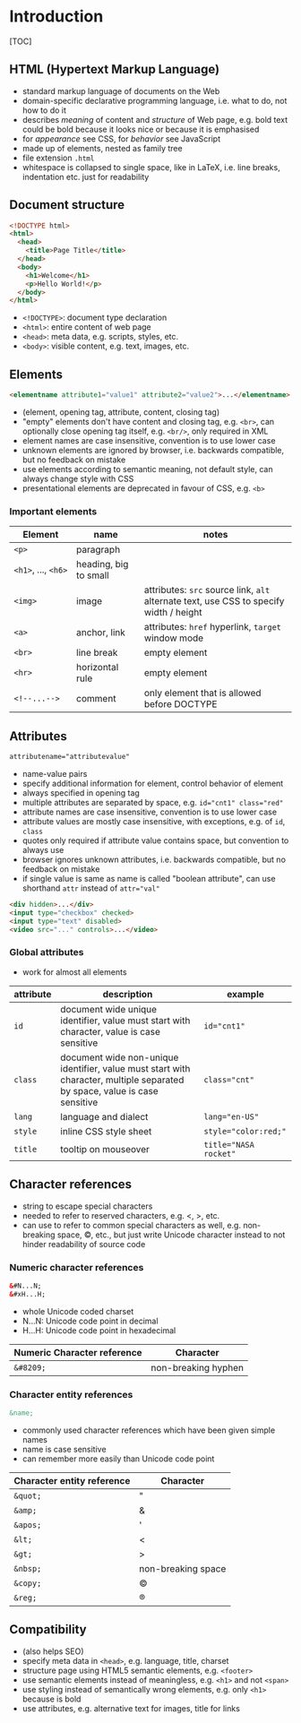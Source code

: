 # Introduction

[TOC]

## HTML (Hypertext Markup Language)

- standard markup language of documents on the Web
- domain-specific declarative programming language, i.e. what to do, not how to do it
- describes _meaning_ of content and _structure_ of Web page, e.g. bold text could be bold because it looks nice or because it is emphasised
- for _appearance_ see CSS, for _behavior_ see JavaScript
- made up of elements, nested as family tree
- file extension `.html`
- whitespace is collapsed to single space, like in LaTeX, i.e. line breaks, indentation etc. just for readability

## Document structure

```html
<!DOCTYPE html>
<html>
  <head>
    <title>Page Title</title>
  </head>
  <body>
    <h1>Welcome</h1>
    <p>Hello World!</p>
  </body>
</html>
```

- `<!DOCTYPE>`: document type declaration
- `<html>`: entire content of web page
- `<head>`: meta data, e.g. scripts, styles, etc.
- `<body>`: visible content, e.g. text, images, etc.

## Elements

```html
<elementname attribute1="value1" attribute2="value2">...</elementname>
```

- (element, opening tag, attribute, content, closing tag)
- "empty" elements don't have content and closing tag, e.g. `<br>`, can optionally close opening tag itself, e.g. `<br/>`, only required in XML
- element names are case insensitive, convention is to use lower case
- unknown elements are ignored by browser, i.e. backwards compatible, but no feedback on mistake
- use elements according to semantic meaning, not default style, can always change style with CSS
- presentational elements are deprecated in favour of CSS, e.g. `<b>`

### Important elements
| Element                       | name                  | notes                                                                                  |
| ----------------------------- | --------------------- | -------------------------------------------------------------------------------------- |
| `<p>`                         | paragraph             |                                                                                        |
| `<h1>`,&nbsp;...,&nbsp;`<h6>` | heading, big to small |                                                                                        |
| `<img>`                       | image                 | attributes: `src` source link, `alt` alternate text, use CSS to specify width / height |
| `<a>`                         | anchor, link          | attributes: `href` hyperlink, `target` window mode                                     |
| `<br>`                        | line break            | empty element                                                                          |
| `<hr>`                        | horizontal rule       | empty element                                                                          |
| `<!--...-->`                  | comment               | only element that is allowed before DOCTYPE                                            |

## Attributes

```html
attributename="attributevalue"
```

- name-value pairs
- specify additional information for element, control behavior of element
- always specified in opening tag
- multiple attributes are separated by space, e.g. `id="cnt1" class="red"`
- attribute names are case insensitive, convention is to use lower case
- attribute values are mostly case insensitive, with exceptions, e.g. of `id`, `class`
- quotes only required if attribute value contains space, but convention to always use
- browser ignores unknown attributes, i.e. backwards compatible, but no feedback on mistake
- if single value is same as name is called "boolean attribute", can use shorthand `attr` instead of `attr="val"`
```html
<div hidden>...</div>
<input type="checkbox" checked>
<input type="text" disabled>
<video src="..." controls>...</video>
```

### Global attributes
- work for almost all elements

| attribute | description                                                                                                                | example               |
| --------- | -------------------------------------------------------------------------------------------------------------------------- | --------------------- |
| `id`      | document wide unique identifier, value must start with character, value is case sensitive                                  | `id="cnt1"`           |
| `class`   | document wide non-unique identifier, value must start with character, multiple separated by space, value is case sensitive | `class="cnt"`         |
| `lang`    | language and dialect                                                                                                       | `lang="en-US"`        |
| `style`   | inline CSS style sheet                                                                                                     | `style="color:red;"`  |
| `title`   | tooltip on mouseover                                                                                                       | `title="NASA rocket"` |

## Character references

- string to escape special characters
- needed to refer to reserved characters, e.g. &lt;, &gt;, etc.
- can use to refer to common special characters as well, e.g. non-breaking space, &copy;, etc., but just write Unicode character instead to not hinder readability of source code

### Numeric character references

```html
&#N...N;
&#xH...H;
```

- whole Unicode coded charset
- N...N: Unicode code point in decimal
- H...H: Unicode code point in hexadecimal

| Numeric Character reference | Character           |
| --------------------------- | ------------------- |
| `&#8209;`                   | non-breaking hyphen |

### Character entity references
```html
&name;
```

- commonly used character references which have been given simple names
- name is case sensitive
- can remember more easily than Unicode code point

| Character entity reference | Character          |
| -------------------------- | ------------------ |
| `&quot;`                   | &quot;             |
| `&amp;`                    | &amp;              |
| `&apos;`                   | &apos;             |
| `&lt;`                     | &lt;               |
| `&gt;`                     | &gt;               |
| `&nbsp;`                   | non-breaking space |
| `&copy;`                   | &copy;             |
| `&reg;`                    | &reg;              |

## Compatibility

- (also helps SEO)
- specify meta data in `<head>`, e.g. language, title, charset
- structure page using HTML5 semantic elements, e.g. `<footer>`
- use semantic elements instead of meaningless, e.g. `<h1>` and not `<span>`
- use styling instead of semantically wrong elements, e.g. only `<h1>` because is bold
- use attributes, e.g. alternative text for images, title for links